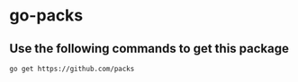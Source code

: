 # go-packs

## Use the following commands to get this package

```
go get https://github.com/packs
```
